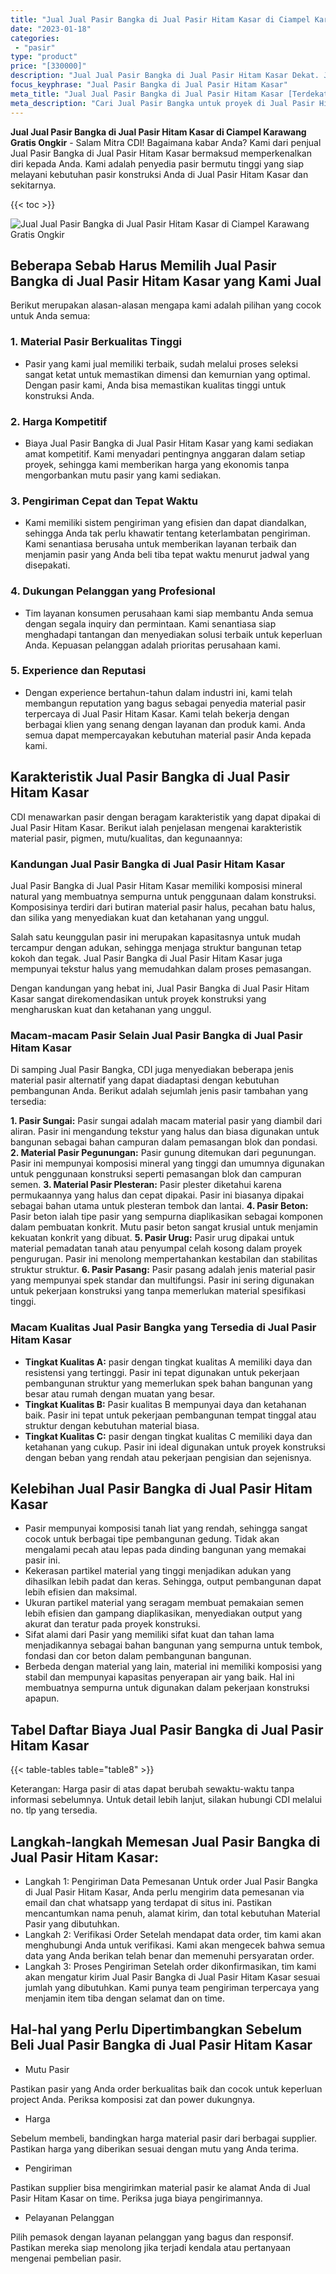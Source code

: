 ```yaml
---
title: "Jual Jual Pasir Bangka di Jual Pasir Hitam Kasar di Ciampel Karawang Gratis Ongkir"
date: "2023-01-18"
categories:
 - "pasir"
type: "product"
price: "[330000]"
description: "Jual Jual Pasir Bangka di Jual Pasir Hitam Kasar Dekat. Jual Pasir Bangka ini sering digunakan dalam proyek konstruksi sebagai material adukan yang terpilih dan halus. Hubungi kami untuk informasi lebih lanjut."
focus_keyphrase: "Jual Pasir Bangka di Jual Pasir Hitam Kasar"
meta_title: "Jual Jual Pasir Bangka di Jual Pasir Hitam Kasar [Terdekat] - CDI"
meta_description: "Cari Jual Pasir Bangka untuk proyek di Jual Pasir Hitam Kasar? Kami menawarkan Jual Pasir Bangka berkualitas untuk bahan campuran. Segera dapatkan penawaran terbaik."
---
```


**Jual Jual Pasir Bangka di Jual Pasir Hitam Kasar di Ciampel Karawang Gratis Ongkir** - Salam Mitra CDI! Bagaimana kabar Anda? Kami dari penjual Jual Pasir Bangka di Jual Pasir Hitam Kasar bermaksud memperkenalkan diri kepada Anda. Kami adalah penyedia pasir bermutu tinggi yang siap melayani kebutuhan pasir konstruksi Anda di Jual Pasir Hitam Kasar dan sekitarnya.

{{< toc >}}

![Jual Jual Pasir Bangka di Jual Pasir Hitam Kasar di Ciampel Karawang Gratis Ongkir](/images/pasir/pasir-bangunan-08.jpg)

## Beberapa Sebab Harus Memilih Jual Pasir Bangka di Jual Pasir Hitam Kasar yang Kami Jual

Berikut merupakan alasan-alasan mengapa kami adalah pilihan yang cocok untuk Anda semua:

### 1. Material Pasir Berkualitas Tinggi

*   Pasir yang kami jual memiliki terbaik, sudah melalui proses seleksi sangat ketat untuk memastikan dimensi dan kemurnian yang optimal. Dengan pasir kami, Anda bisa memastikan kualitas tinggi untuk konstruksi Anda.

### 2. Harga Kompetitif

*   Biaya Jual Pasir Bangka di Jual Pasir Hitam Kasar yang kami sediakan amat kompetitif. Kami menyadari pentingnya anggaran dalam setiap proyek, sehingga kami memberikan harga yang ekonomis tanpa mengorbankan mutu pasir yang kami sediakan.

### 3. Pengiriman Cepat dan Tepat Waktu

*   Kami memiliki sistem pengiriman yang efisien dan dapat diandalkan, sehingga Anda tak perlu khawatir tentang keterlambatan pengiriman. Kami senantiasa berusaha untuk memberikan layanan terbaik dan menjamin pasir yang Anda beli tiba tepat waktu menurut jadwal yang disepakati.

### 4. Dukungan Pelanggan yang Profesional

*   Tim layanan konsumen perusahaan kami siap membantu Anda semua dengan segala inquiry dan permintaan. Kami senantiasa siap menghadapi tantangan dan menyediakan solusi terbaik untuk keperluan Anda. Kepuasan pelanggan adalah prioritas perusahaan kami.

### 5. Experience dan Reputasi

*   Dengan experience bertahun-tahun dalam industri ini, kami telah membangun reputation yang bagus sebagai penyedia material pasir terpercaya di Jual Pasir Hitam Kasar. Kami telah bekerja dengan berbagai klien yang senang dengan layanan dan produk kami. Anda semua dapat mempercayakan kebutuhan material pasir Anda kepada kami.

## Karakteristik Jual Pasir Bangka di Jual Pasir Hitam Kasar

CDI menawarkan pasir dengan beragam karakteristik yang dapat dipakai di Jual Pasir Hitam Kasar. Berikut ialah penjelasan mengenai karakteristik material pasir, pigmen, mutu/kualitas, dan kegunaannya:

### Kandungan Jual Pasir Bangka di Jual Pasir Hitam Kasar

Jual Pasir Bangka di Jual Pasir Hitam Kasar memiliki komposisi mineral natural yang membuatnya sempurna untuk penggunaan dalam konstruksi. Komposisinya terdiri dari butiran material pasir halus, pecahan batu halus, dan silika yang menyediakan kuat dan ketahanan yang unggul.

Salah satu keunggulan pasir ini merupakan kapasitasnya untuk mudah tercampur dengan adukan, sehingga menjaga struktur bangunan tetap kokoh dan tegak. Jual Pasir Bangka di Jual Pasir Hitam Kasar juga mempunyai tekstur halus yang memudahkan dalam proses pemasangan.

Dengan kandungan yang hebat ini, Jual Pasir Bangka di Jual Pasir Hitam Kasar sangat direkomendasikan untuk proyek konstruksi yang mengharuskan kuat dan ketahanan yang unggul.

### Macam-macam Pasir Selain Jual Pasir Bangka di Jual Pasir Hitam Kasar

Di samping Jual Pasir Bangka, CDI juga menyediakan beberapa jenis material pasir alternatif yang dapat diadaptasi dengan kebutuhan pembangunan Anda. Berikut adalah sejumlah jenis pasir tambahan yang tersedia:

**1\. Pasir Sungai:** Pasir sungai adalah macam material pasir yang diambil dari aliran. Pasir ini mengandung tekstur yang halus dan biasa digunakan untuk bangunan sebagai bahan campuran dalam pemasangan blok dan pondasi.
**2\. Material Pasir Pegunungan:** Pasir gunung ditemukan dari pegunungan. Pasir ini mempunyai komposisi mineral yang tinggi dan umumnya digunakan untuk penggunaan konstruksi seperti pemasangan blok dan campuran semen.
**3\. Material Pasir Plesteran:** Pasir plester diketahui karena permukaannya yang halus dan cepat dipakai. Pasir ini biasanya dipakai sebagai bahan utama untuk plesteran tembok dan lantai.
**4\. Pasir Beton:** Pasir beton ialah tipe pasir yang sempurna diaplikasikan sebagai komponen dalam pembuatan konkrit. Mutu pasir beton sangat krusial untuk menjamin kekuatan konkrit yang dibuat.
**5\. Pasir Urug:** Pasir urug dipakai untuk material pemadatan tanah atau penyumpal celah kosong dalam proyek pengurugan. Pasir ini menolong mempertahankan kestabilan dan stabilitas struktur struktur.
**6\. Pasir Pasang:** Pasir pasang adalah jenis material pasir yang mempunyai spek standar dan multifungsi. Pasir ini sering digunakan untuk pekerjaan konstruksi yang tanpa memerlukan material spesifikasi tinggi.

### Macam Kualitas Jual Pasir Bangka yang Tersedia di Jual Pasir Hitam Kasar

*   **Tingkat Kualitas A:** pasir dengan tingkat kualitas A memiliki daya dan resistensi yang tertinggi. Pasir ini tepat digunakan untuk pekerjaan pembangunan struktur yang memerlukan spek bahan bangunan yang besar atau rumah dengan muatan yang besar.
*   **Tingkat Kualitas B:** Pasir kualitas B mempunyai daya dan ketahanan baik. Pasir ini tepat untuk pekerjaan pembangunan tempat tinggal atau struktur dengan kebutuhan material biasa.
*   **Tingkat Kualitas C:** pasir dengan tingkat kualitas C memiliki daya dan ketahanan yang cukup. Pasir ini ideal digunakan untuk proyek konstruksi dengan beban yang rendah atau pekerjaan pengisian dan sejenisnya.

## Kelebihan Jual Pasir Bangka di Jual Pasir Hitam Kasar

*   Pasir mempunyai komposisi tanah liat yang rendah, sehingga sangat cocok untuk berbagai tipe pembangunan gedung. Tidak akan mengalami pecah atau lepas pada dinding bangunan yang memakai pasir ini.
*   Kekerasan partikel material yang tinggi menjadikan adukan yang dihasilkan lebih padat dan keras. Sehingga, output pembangunan dapat lebih efisien dan maksimal.
*   Ukuran partikel material yang seragam membuat pemakaian semen lebih efisien dan gampang diaplikasikan, menyediakan output yang akurat dan teratur pada proyek konstruksi.
*   Sifat alami dari Pasir yang memiliki sifat kuat dan tahan lama menjadikannya sebagai bahan bangunan yang sempurna untuk tembok, fondasi dan cor beton dalam pembangunan bangunan.
*   Berbeda dengan material yang lain, material ini memiliki komposisi yang stabil dan mempunyai kapasitas penyerapan air yang baik. Hal ini membuatnya sempurna untuk digunakan dalam pekerjaan konstruksi apapun.

## Tabel Daftar Biaya Jual Pasir Bangka di Jual Pasir Hitam Kasar

{{< table-tables table="table8" >}}

Keterangan: Harga pasir di atas dapat berubah sewaktu-waktu tanpa informasi sebelumnya. Untuk detail lebih lanjut, silakan hubungi CDI melalui no. tlp yang tersedia.

## Langkah-langkah Memesan Jual Pasir Bangka di Jual Pasir Hitam Kasar:

*   Langkah 1: Pengiriman Data Pemesanan
Untuk order Jual Pasir Bangka di Jual Pasir Hitam Kasar, Anda perlu mengirim data pemesanan via email dan chat whatsapp yang terdapat di situs ini. Pastikan mencantumkan nama penuh, alamat kirim, dan total kebutuhan Material Pasir yang dibutuhkan.
*   Langkah 2: Verifikasi Order
Setelah mendapat data order, tim kami akan menghubungi Anda untuk verifikasi. Kami akan mengecek bahwa semua data yang Anda berikan telah benar dan memenuhi persyaratan order.
*   Langkah 3: Proses Pengiriman
Setelah order dikonfirmasikan, tim kami akan mengatur kirim Jual Pasir Bangka di Jual Pasir Hitam Kasar sesuai jumlah yang dibutuhkan. Kami punya team pengiriman terpercaya yang menjamin item tiba dengan selamat dan on time.

## Hal-hal yang Perlu Dipertimbangkan Sebelum Beli Jual Pasir Bangka di Jual Pasir Hitam Kasar

*   Mutu Pasir

Pastikan pasir yang Anda order berkualitas baik dan cocok untuk keperluan project Anda. Periksa komposisi zat dan power dukungnya.
*   Harga

Sebelum membeli, bandingkan harga material pasir dari berbagai supplier. Pastikan harga yang diberikan sesuai dengan mutu yang Anda terima.
*   Pengiriman

Pastikan supplier bisa mengirimkan material pasir ke alamat Anda di Jual Pasir Hitam Kasar on time. Periksa juga biaya pengirimannya.
*   Pelayanan Pelanggan

Pilih pemasok dengan layanan pelanggan yang bagus dan responsif. Pastikan mereka siap menolong jika terjadi kendala atau pertanyaan mengenai pembelian pasir.